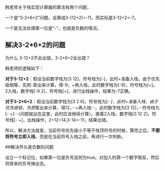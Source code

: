韩老师关于栈实现计算器的算法有两个问题，

一个是“3-2*6+2”问题，会算成3-(12+2)=-11。而实际是3-12+2=-7。

一个是无法处理第一位是“-”，也就是负数的情况。

## 解决3-2*6+2的问题
为什么 3-12+2不会出错，3-2*6+2会出错？

韩老师的逻辑如下：

**对于3-12+2**：假设当前数字栈为[3 12]，符号栈为[-]，此时+准备入栈，由于优先级相等，先把-拿出来计算，得-9，+再入栈，此时数字栈为[-9]，符号栈为[+]。2入栈，数字栈[-9 2]，符号栈[+]，进行出栈操作，结果为-7正确。

**对于3-2*6+2**：假设当前数字栈为[3 2 6]，符号栈为[- *]，此时+准备入栈，由于优先级低，先把*拿出来计算，得12，···+再入栈···，此时数字栈为[3 12]，···符号栈为[- +]···（问题就出在这里，此时应该继续计算）。接着2入栈，数字栈[3 12 2]，符号栈[- +]，出栈操作，2+12=14,3-14=-11，结果出错。

所以，解决方法就是，当前符号优先级小于等于栈顶符号的时候，算完之后，**不要将符号立即入栈**，而是在当前符号入栈之前，再进行一次判断。

##解决开头是负数的问题

设立一个标记位，如果第一位是负号且则为true。对加入的第一个数字取反，然后将原来的负号弹出去。

